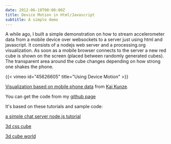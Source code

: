 ```yaml
---
date: 2012-06-18T00:00:00Z
title: Device Motion in Html/Javascript
subtitle: A simple demo
---
```


A while ago, I built a simple demonstration on how to stream accelerometer data from a mobile device over websockets to a server just using html and javascript. It consists of a nodejs web server and a processing.org visualization. As soon as a mobile browser connects to the server a new red
cube is shown on the screen (placed between randomly generated cubes). 
The transparent area around the cube changes depending on how strong
one shakes the phone.


{{< vimeo id="45626605" title="Using Device Motion" >}}

[Visualization based on mobile phone data](http://vimeo.com/45626605) from [Kai Kunze](http://vimeo.com/user8093378).


You can get the code from my [github page](https://github.com/kkai/devicemotion-demo)

It's based on these tutorials and sample code:

[a simple chat server node.js tutorial](http://martinsikora.com/nodejs-and-websocket-simple-chat-tutorial)

[3d css cube](http://www.paulrhayes.com/2009-07/animated-css3-cube-interface-using-3d-transforms/)

[3d cube world](http://openprocessing.org/sketch/19216)




